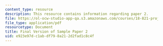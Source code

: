```yaml
---
content_type: resource
description: This resource contains information regarding paper 2.
file: https://ol-ocw-studio-app-qa.s3.amazonaws.com/courses/18-821-project-laboratory-in-mathematics-spring-2013/e923e97dc1abdf798a212d2fad1c8c4f_MIT18_821S13_paper2-final.pdf
file_type: application/pdf
resourcetype: Document
title: Final Version of Sample Paper 2
uid: e923e97d-c1ab-df79-8a21-2d2fad1c8c4f
---
```

